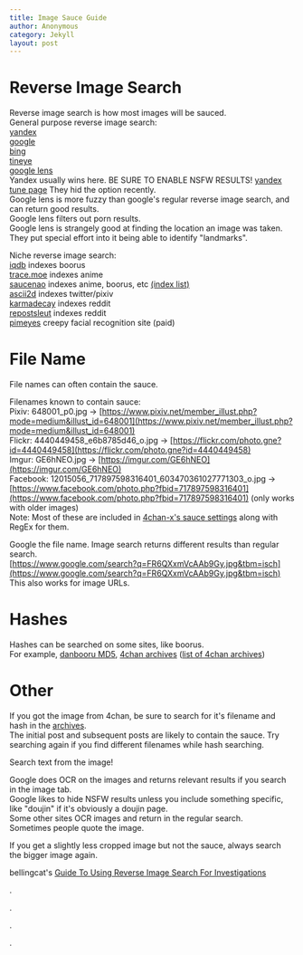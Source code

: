 ```yaml
---
title: Image Sauce Guide
author: Anonymous
category: Jekyll
layout: post
---
```




# Reverse Image Search
Reverse image search is how most images will be sauced.
<br>General purpose reverse image search:
<br>[yandex][1]
<br>[google][2]
<br>[bing][3]
<br>[tineye][4]
<br>[google lens][5]
<br>Yandex usually wins here. BE SURE TO ENABLE NSFW RESULTS! [yandex tune page][17] They hid the option recently.
<br>Google lens is more fuzzy than google's regular reverse image search, and can return good results.
<br>Google lens filters out porn results.
<br>Google lens is strangely good at finding the location an image was taken. They put special effort into it being able to identify "landmarks".



Niche reverse image search:
<br>[iqdb][6] indexes boorus
<br>[trace.moe][7] indexes anime
<br>[saucenao][8] indexes anime, boorus, etc [(index list)][10]
<br>[ascii2d][9] indexes twitter/pixiv
<br>[karmadecay][11] indexes reddit
<br>[repostsleut][12] indexes reddit
<br>[pimeyes][18] creepy facial recognition site (paid)



# File Name
File names can often contain the sauce.

Filenames known to contain sauce:
<br>Pixiv: 648001_p0.jpg -> [https://www.pixiv.net/member_illust.php?mode=medium&illust_id=648001](https://www.pixiv.net/member_illust.php?mode=medium&illust_id=648001)
<br>Flickr: 4440449458_e6b8785d46_o.jpg -> [https://flickr.com/photo.gne?id=4440449458](https://flickr.com/photo.gne?id=4440449458)
<br>Imgur: GE6hNEO.jpg -> [https://imgur.com/GE6hNEO](https://imgur.com/GE6hNEO)
<br>Facebook: 12015056_717897598316401_603470361027771303_o.jpg -> [https://www.facebook.com/photo.php?fbid=717897598316401](https://www.facebook.com/photo.php?fbid=717897598316401) (only works with older images)
<br>Note: Most of these are included in [4chan-x's sauce settings][13] along with RegEx for them.

Google the file name. Image search returns different results than regular search.
<br>[https://www.google.com/search?q=FR6QXxmVcAAb9Gy.jpg&tbm=isch](https://www.google.com/search?q=FR6QXxmVcAAb9Gy.jpg&tbm=isch)
<br>This also works for image URLs.



# Hashes
Hashes can be searched on some sites, like boorus.
<br>For example, [danbooru MD5][14], [4chan archives][15] ([list of 4chan archives][16])

# Other
If you got the image from 4chan, be sure to search for it's filename and hash in the [archives][16].
<br>The initial post and subsequent posts are likely to contain the sauce. Try searching again if you find different filenames while hash searching.

Search text from the image!

Google does OCR on the images and returns relevant results if you search in the image tab.
<br>Google likes to hide NSFW results unless you include something specific, like "doujin" if it's obviously a doujin page.
<br>Some other sites OCR images and return in the regular search.
<br>Sometimes people quote the image.

If you get a slightly less cropped image but not the sauce, always search the bigger image again.

bellingcat's [Guide To Using Reverse Image Search For Investigations][19]

.

.

.

.

[1]: https://yandex.com/images/
[2]: https://www.google.com/imghp
[3]: https://www.bing.com/images/
[4]: https://tineye.com/
[5]: https://lens.google.com/search?p
[6]: https://iqdb.org/
[7]: https://trace.moe/
[8]: https://saucenao.com/
[9]: https://ascii2d.net/
[10]: https://saucenao.com/status.html
[11]: https://karmadecay.com/
[12]: https://repostsleuth.com/
[13]: https://github.com/ccd0/4chan-x/blob/master/src/config/Config.coffee#L768
[14]: https://danbooru.donmai.us/posts?tags=md5:25f160bea5affb16283052dede227b64
[15]: https://archived.moe/_/search/image/JfFgvqWv-xYoMFLe3iJ7ZA/
[16]: https://archive.4plebs.org/_/articles/credits/#archives
[17]: https://yandex.com/tune
[18]: https://pimeyes.com/en
[19]: https://www.bellingcat.com/resources/how-tos/2019/12/26/guide-to-using-reverse-image-search-for-investigations/




